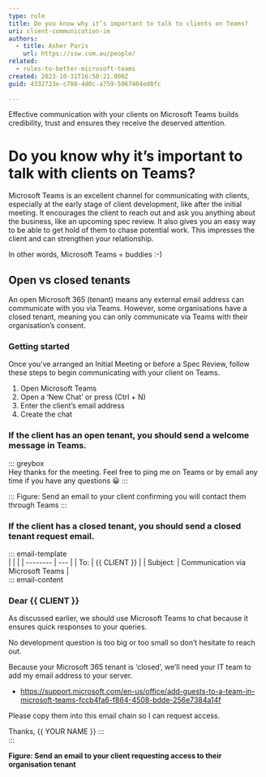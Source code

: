 ```yaml
---
type: rule
title: Do you know why it’s important to talk to clients on Teams? 
uri: client-communication-im
authors:
  - title: Asher Paris
    url: https://ssw.com.au/people/
related:
  - rules-to-better-microsoft-teams
created: 2023-10-31T16:50:21.000Z
guid: 4332723e-c780-4d0c-a759-5067404ed8fc
  
---
```

Effective communication with your clients on Microsoft Teams builds credibility, trust and ensures they receive the deserved attention.

<!--endintro-->

# Do you know why it’s important to talk with clients on Teams? 

Microsoft Teams is an excellent channel for communicating with clients, especially at the early stage of client development, like after the initial meeting. It encourages the client to reach out and ask you anything about the business, like an upcoming spec review. It also gives you an easy way to be able to get hold of them to chase potential work. This impresses the client and can strengthen your relationship.

In other words, Microsoft Teams = buddies :-)

## Open vs closed tenants
An open Microsoft 365 (tenant) means any external email address can communicate with you via Teams. However, some organisations have a closed tenant, meaning you can only communicate via Teams with their organisation’s consent.

### Getting started
Once you’ve arranged an Initial Meeting or before a Spec Review, follow these steps to begin communicating with your client on Teams.

1. Open Microsoft Teams
2. Open a ‘New Chat’ or press (Ctrl + N)
3. Enter the client’s email address
4. Create the chat

### If the client has an open tenant, you should send a welcome message in Teams.

::: greybox  
Hey thanks for the meeting. Feel free to ping me on Teams or by email any time if you have any questions 😀 
:::  

::: Figure: Send an email to your client confirming you will contact them through Teams :::

### If the client has a closed tenant, you should send a closed tenant request email.

::: email-template  
|          |     |
| -------- | --- |
| To:      | {{ CLIENT }} |
| Subject: | Communication via Microsoft Teams |  
::: email-content  

### Dear {{ CLIENT }}

As discussed earlier, we should use Microsoft Teams to chat because it ensures quick responses to your queries.

No development question is too big or too small so don’t hesitate to reach out.

Because your Microsoft 365 tenant is ‘closed’, we’ll need your IT team to add my email address to your server.
* https://support.microsoft.com/en-us/office/add-guests-to-a-team-in-microsoft-teams-fccb4fa6-f864-4508-bdde-256e7384a14f

Please copy them into this email chain so I can request access.

Thanks,
{{ YOUR NAME }}
:::  
:::  

**Figure: Send an email to your client requesting access to their organisation tenant**

